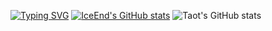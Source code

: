 [![Typing SVG](https://readme-typing-svg.demolab.com?font=Fira+Code&weight=500&pause=1000&width=450&lines=Where+there+is+a+will%2C+there+is+a+way%EF%BC%81)](https://git.io/typing-svg)
[![IceEnd's GitHub stats](https://github-immortality.vercel.app/api?username=fqxiny)](https://github.com/IceEnd)
![Taot's GitHub stats](https://github-readme-stats.vercel.app/api?username=fqxiny)
